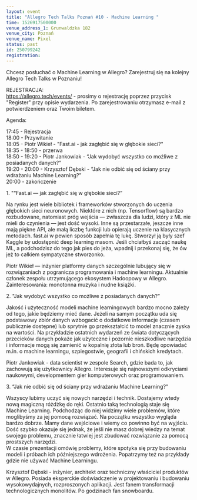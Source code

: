 ```yaml
---
layout: event
title: "Allegro Tech Talks Poznań #10 - Machine Learning "
time: 1526917500000
venue_address_1: Grunwaldzka 182
venue_city: Poznań
venue_name: Pixel 
status: past
id: 250799242
registration: 
---
```


<p>Chcesz posłuchać o Machine Learning w Allegro? Zarejestruj się na kolejny Allegro Tech Talks w Poznaniu!</p>
<p>REJESTRACJA:<br /><a href="https://allegro.tech/events/" class="linkified">https://allegro.tech/events/</a> - prosimy o rejestrację poprzez przycisk "Register" przy opisie wydarzenia. Po zarejestrowaniu otrzymasz e-mail z potwierdzeniem oraz Twoim biletem.</p>
<p>Agenda:</p>
<p>17:45 - Rejestracja<br />18:00 - Przywitanie<br />18:05 - Piotr Wikieł - "Fast.ai - jak zagłębić się w głębokie sieci?"<br />18:35 - 18:50 - przerwa<br />18:50 - 19:20 - Piotr Jankowiak - “Jak wydobyć wszystko co możliwe z posiadanych danych?”<br />19:20 - 20:00 - Krzysztof Dębski - “Jak nie odbić się od ściany przy wdrażaniu Machine Learning?”<br />20:00 - zakończenie</p>
<p>1. "“Fast.ai — jak zagłębić się w głębokie sieci?”</p>
<p>Na rynku jest wiele bibliotek i frameworków stworzonych do uczenia głębokich sieci neuronowych. Niektóre z nich (np. Tensorflow) są bardzo rozbudowane, natomiast próg wejścia — zwłaszcza dla ludzi, który z ML nie mieli do czynienia — jest dość wysoki. Inne są przestarzałe, jeszcze inne mają piękne API, ale małą liczbę funkcji lub opierają uczenie na klasycznych metodach. fast.ai w pewien sposób zapełnia tę lukę. Stworzył ją były szef Kaggle by udostępnić deep learning masom. Jeśli chciałbyś zacząć naukę ML, a podchodzisz do tego jak pies do jeża, wpadnij i przekonaj się, że ów jeż to całkiem sympatyczne stworzonko.</p>
<p>Piotr Wikieł — inżynier platformy danych szczególnie lubujący się w rozwiązaniach z pogranicza programowania i machine learningu. Aktualnie członek zespołu utrzymującego ekosystem Hadoopowy w Allegro. Zainteresowania: monotonna muzyka i nudne książki.</p>
<p>2. "Jak wydobyć wszystko co możliwe z posiadanych danych?”</p>
<p>Jakość i użyteczność modeli machine learningowych bardzo mocno zależy od tego, jakie będziemy mieć dane. Jeżeli na samym początku uda się podstawowy zbiór danych wzbogacić o dodatkowe informacje (czasem publicznie dostępne) lub sprytnie go przekształcić to model znacznie zyska na wartości. Na przykładzie ostatnich wydarzeń ze świata dotyczących przecieków danych pokaże jak użyteczne i pozornie nieszkodliwe narzędzia i informacje mogą się zamienić w kopalnię złota lub broń. Będę opowiadać m.in. o machine learningu, szpiegostwie, geografii i chińskich kredytach.</p>
<p>Piotr Jankowiak - data scientist w zespole Search, gdzie bada to, jak zachowują się użytkownicy Allegro. Interesuje się najnowszymi odkryciami naukowymi, developmentem gier komputerowych oraz programowaniem.</p>
<p>3. “Jak nie odbić się od ściany przy wdrażaniu Machine Learning?"</p>
<p>Wszyscy lubimy uczyć się nowych narzędzi i technik. Dostajemy wtedy nową magiczną różdżkę do ręki. Ostatnio taką technologią staje się Machine Learning. Podchodząc do niej widzimy wiele problemów, które moglibyśmy za jej pomocą rozwiązać. Na początku wszystko wygląda bardzo dobrze. Mamy dane wejściowe i wiemy co powinno być na wyjściu. Dość szybko okazuje się jednak, że jeśli nie masz dobrej wiedzy na temat swojego problemu, znacznie łatwiej jest zbudować rozwiązanie za pomocą prostszych narzędzi.<br />W czasie prezentacji omówię problemy, które spotyka się przy budowaniu modeli i próbach ich późniejszego wdrożenia. Popatrzymy też na przykłady gdzie nie używać Machine Learningu.</p>
<p>Krzysztof Dębski - inżynier, architekt oraz techniczny właściciel produktów w Allegro. Posiada eksperckie doświadczenie w projektowaniu i budowaniu wysokowydajnych, rozproszonych aplikacji. Jest fanem transformacji technologicznych monolitów. Po godzinach fan snowboardu.</p>
